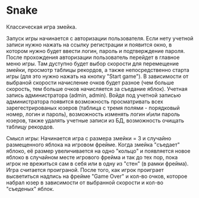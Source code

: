 Snake
=====
Классическая игра змейка.

Запуск игры начинается с авторизации пользователя. Если нету учетной записи нужно нажать на ссылку регистрации и появится окно,
в котором нужно будет ввести логин, пароль и подтверждение пароля. После прохождения авторизации пользователь перейдет в главное меню игры.
Там дуступно будет выбор скорости для перемещение змейки, просмотр таблицы рекордов, а также непосредственно старта игры (для это нужно нажать на кнопку "Start game").
В зависимости от выбраной скорости начисление очков будет разное (чем больше скорость, тем больше очков начисляется за съедание яблок). Учетная запись администратора (admin, admin). Войдя под учетной записью администратора появится возможность просматривать всех зарегестрированых юзеров (таблица с тремя полями - порядковый номер, логин и пароль), возможность изменять логин и\или пароль юзеров, также удалять учетные записи из БД, возможность очищать таблицу рекордов.

Смысл игры:
Начинается игра с размера змейки = 3 и случайно размещенного яблока на игровом фрейме. Когда змейка "съедает" яблоко, её размер увеличивается на одно "кольцо" и появляется новое яблоко в случайном месте игрового фрейма и так до тех пор, пока игрок не врежиться сам в себя или в одну из "стен" (в рамки фрейма). Игра считается проиграной.
После того, как игрок проиграет высветиться надпись на фрейме "Game Over" и кол-во очков, которое набрал юзер в зависимости от выбранной скорости и кол-во "съеденых" яблок.


